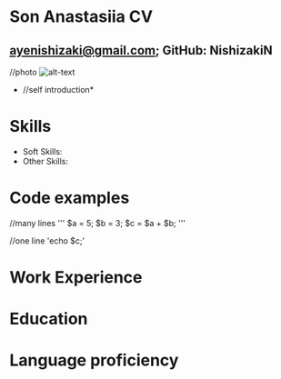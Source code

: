 # Son Anastasiia CV
## ayenishizaki@gmail.com; GitHub: NishizakiN

//photo
![alt-text](address 'name')

* //self introduction*


# Skills
* Soft Skills:
* Other Skills:


# Code examples
//many lines
'''
$a = 5;
$b = 3;
$c = $a + $b;
'''

//one line
'echo $c;'

# Work Experience


# Education


# Language proficiency
